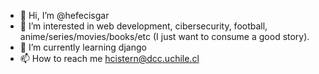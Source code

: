 - 👋 Hi, I’m @hefecisgar
- 👀 I’m interested in web development, cibersecurity, football, anime/series/movies/books/etc (I just want to consume a good story).
- 🌱 I’m currently learning django
- 📫 How to reach me hcistern@dcc.uchile.cl

<!---
hefecisgar/hefecisgar is a ✨ special ✨ repository because its `README.md` (this file) appears on your GitHub profile.
You can click the Preview link to take a look at your changes.
- 💞️ I’m looking to collaborate on ...
--->
